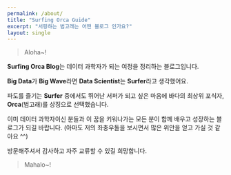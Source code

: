 ```yaml
---
permalink: /about/
title: "Surfing Orca Guide"
excerpt: "서핑하는 범고래는 어떤 블로그 인가요?"
layout: single
---
```


> Aloha~!

**Surfing Orca Blog**는 데이터 과학자가 되는 여정을 정리하는 블로그입니다.

**Big Data**가 **Big Wave**라면
**Data Scientist**는 **Surfer**라고 생각했어요.

파도를 즐기는 **Surfer** 중에서도 뛰어난 서퍼가 되고 싶은 마음에
바다의 최상위 포식자, **Orca**(범고래)를 상징으로 선택했습니다.

이미 데이터 과학자이신 분들과 이 꿈을 키워나가는 모든 분이
함께 배우고 성장하는 블로그가 되길 바랍니다.
(아마도 저의 좌충우돌을 보시면서 많은 위안을 얻고 가실 것 같아요 ^^)

방문해주셔서 감사하고 자주 교류할 수 있길 희망합니다.

> Mahalo~!

